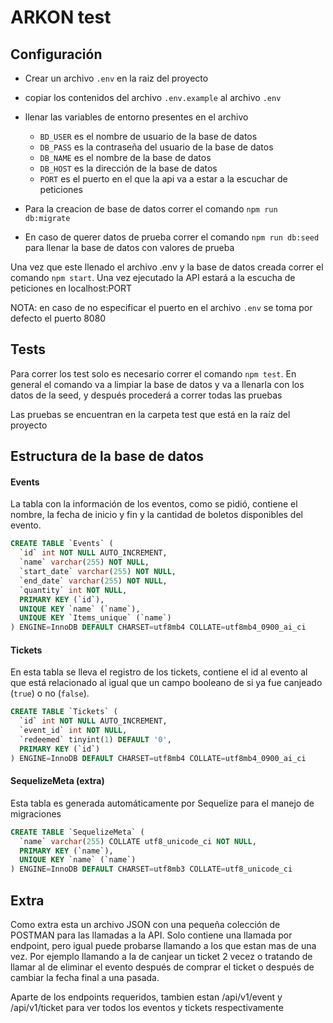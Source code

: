 # ARKON test

## Configuración
  - Crear un archivo `.env` en la raiz del proyecto
  - copiar los contenidos del archivo `.env.example` al archivo `.env`
  - llenar las variables de entorno presentes en el archivo
      - `BD_USER` es el nombre de usuario de la base de datos 
      - `DB_PASS` es la contraseña del usuario de la base de datos
      - `DB_NAME` es el nombre de la base de datos
      - `DB_HOST` es la dirección de la base de datos
      - `PORT` es el puerto en el que la api va a estar a la escuchar de peticiones

  - Para la creacion de base de datos correr el comando `npm run db:migrate`
  - En caso de querer datos de prueba correr el comando `npm run db:seed` para llenar la base de datos con valores de prueba

Una vez que este llenado el archivo .env y la base de datos creada correr el comando `npm start`. Una vez ejecutado la API estará a la escucha de peticiones en localhost:PORT

NOTA: en caso de no especificar el puerto en el archivo `.env` se toma por defecto el puerto 8080

## Tests

Para correr los test solo es necesario correr el comando `npm test`. En general el comando va a limpiar la base de datos y va a llenarla con los datos de la seed, y después procederá a correr todas las pruebas

Las pruebas se encuentran en la carpeta test que está en la raíz del proyecto

## Estructura de la base de datos

#### Events
La tabla con la información de los eventos, como se pidió, contiene el nombre, la fecha de inicio y fin y la cantidad de boletos disponibles del evento.

```sql
CREATE TABLE `Events` (
  `id` int NOT NULL AUTO_INCREMENT,
  `name` varchar(255) NOT NULL,
  `start_date` varchar(255) NOT NULL,
  `end_date` varchar(255) NOT NULL,
  `quantity` int NOT NULL,
  PRIMARY KEY (`id`),
  UNIQUE KEY `name` (`name`),
  UNIQUE KEY `Items_unique` (`name`)
) ENGINE=InnoDB DEFAULT CHARSET=utf8mb4 COLLATE=utf8mb4_0900_ai_ci 
```


#### Tickets
En esta tabla se lleva el registro de los tickets, contiene el id al evento al que está relacionado al igual que un campo booleano de si ya fue canjeado (`true`) o no (`false`).
```sql
CREATE TABLE `Tickets` (
  `id` int NOT NULL AUTO_INCREMENT,
  `event_id` int NOT NULL,
  `redeemed` tinyint(1) DEFAULT '0',
  PRIMARY KEY (`id`)
) ENGINE=InnoDB DEFAULT CHARSET=utf8mb4 COLLATE=utf8mb4_0900_ai_ci
```
#### SequelizeMeta (extra)
Esta tabla es generada automáticamente por Sequelize para el manejo de migraciones
```sql
CREATE TABLE `SequelizeMeta` (
  `name` varchar(255) COLLATE utf8_unicode_ci NOT NULL,
  PRIMARY KEY (`name`),
  UNIQUE KEY `name` (`name`)
) ENGINE=InnoDB DEFAULT CHARSET=utf8mb3 COLLATE=utf8_unicode_ci
```

## Extra
Como extra esta un archivo JSON con una pequeña colección de POSTMAN para las llamadas a la API. Solo contiene una llamada por endpoint, pero igual puede probarse llamando a los que estan mas de una vez. Por ejemplo llamando a la de canjear un ticket 2 vecez o tratando de llamar al de eliminar el evento después de comprar el ticket o después de cambiar la fecha final a una pasada.

Aparte de los endpoints requeridos, tambien estan /api/v1/event y /api/v1/ticket para ver todos los eventos y tickets respectivamente